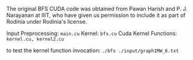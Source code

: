 The original BFS CUDA code was obtained from Pawan Harish and P. J. Narayanan at IIIT, 
who have given us permission to include it as part of Rodinia under Rodinia's license.

Input Preprocessing: ```main.cu```
Kernel: ```bfs.cu```
Cuda Kernel Functions: ```kernel.cu, kernel2.cu```

to test the kernel function invocation:
```./bfs ./input/graph1MW_6.txt```